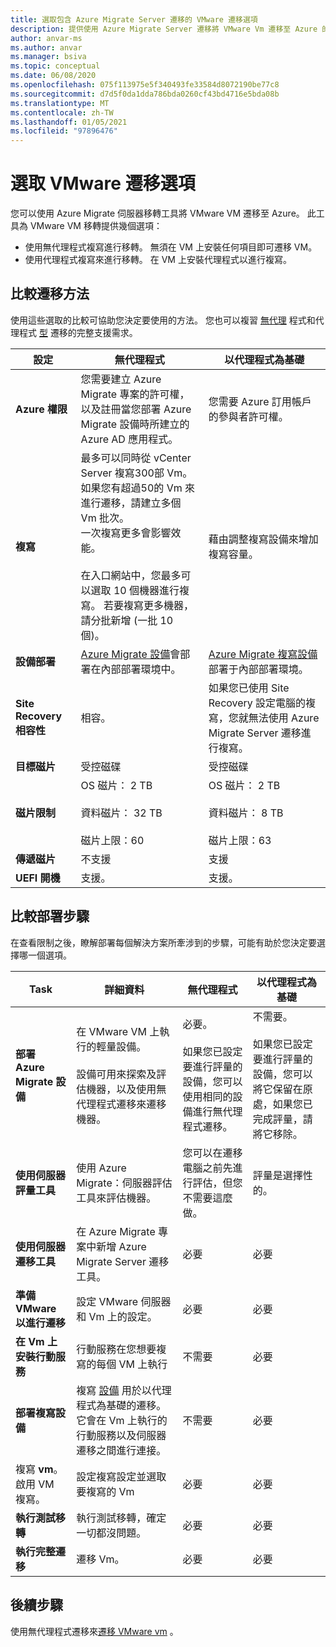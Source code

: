 ```yaml
---
title: 選取包含 Azure Migrate Server 遷移的 VMware 遷移選項
description: 提供使用 Azure Migrate Server 遷移將 VMware Vm 遷移至 Azure 的選項總覽
author: anvar-ms
ms.author: anvar
ms.manager: bsiva
ms.topic: conceptual
ms.date: 06/08/2020
ms.openlocfilehash: 075f113975e5f340493fe33584d8072190be77c8
ms.sourcegitcommit: d7d5f0da1dda786bda0260cf43bd4716e5bda08b
ms.translationtype: MT
ms.contentlocale: zh-TW
ms.lasthandoff: 01/05/2021
ms.locfileid: "97896476"
---
```

# <a name="select-a-vmware-migration-option"></a>選取 VMware 遷移選項

您可以使用 Azure Migrate 伺服器移轉工具將 VMware VM 遷移至 Azure。 此工具為 VMware VM 移轉提供幾個選項：

- 使用無代理程式複寫進行移轉。 無須在 VM 上安裝任何項目即可遷移 VM。
- 使用代理程式複寫來進行移轉。 在 VM 上安裝代理程式以進行複寫。


## <a name="compare-migration-methods"></a>比較遷移方法

使用這些選取的比較可協助您決定要使用的方法。 您也可以複習 [無代理](migrate-support-matrix-vmware-migration.md#agentless-migration) 程式和代理程式 [型](migrate-support-matrix-vmware-migration.md#agent-based-migration) 遷移的完整支援需求。

**設定** | **無代理程式** | **以代理程式為基礎**
--- | --- | ---
**Azure 權限** | 您需要建立 Azure Migrate 專案的許可權，以及註冊當您部署 Azure Migrate 設備時所建立的 Azure AD 應用程式。 | 您需要 Azure 訂用帳戶的參與者許可權。 
**複寫** | 最多可以同時從 vCenter Server 複寫300部 Vm。<br/> 如果您有超過50的 Vm 來進行遷移，請建立多個 Vm 批次。<br/> 一次複寫更多會影響效能。<br/><br/> 在入口網站中，您最多可以選取 10 個機器進行複寫。 若要複寫更多機器，請分批新增 (一批 10 個)。| 藉由調整複寫設備來增加複寫容量。
**設備部署** | [Azure Migrate 設備](migrate-appliance.md)會部署在內部部署環境中。 | [Azure Migrate 複寫設備](migrate-replication-appliance.md)部署于內部部署環境。
**Site Recovery 相容性** | 相容。 | 如果您已使用 Site Recovery 設定電腦的複寫，您就無法使用 Azure Migrate Server 遷移進行複寫。
**目標磁片** | 受控磁碟 | 受控磁碟
**磁片限制** | OS 磁片： 2 TB<br/><br/> 資料磁片： 32 TB<br/><br/> 磁片上限：60 | OS 磁片： 2 TB<br/><br/> 資料磁片： 8 TB<br/><br/> 磁片上限：63
**傳遞磁片** | 不支援 | 支援
**UEFI 開機** | 支援。 | 支援。

## <a name="compare-deployment-steps"></a>比較部署步驟

在查看限制之後，瞭解部署每個解決方案所牽涉到的步驟，可能有助於您決定要選擇哪一個選項。

**Task** | **詳細資料** |**無代理程式** | **以代理程式為基礎**
--- | --- | --- | ---
**部署 Azure Migrate 設備** | 在 VMware VM 上執行的輕量設備。<br/><br/> 設備可用來探索及評估機器，以及使用無代理程式遷移來遷移機器。 | 必要。<br/><br/> 如果您已設定要進行評量的設備，您可以使用相同的設備進行無代理程式遷移。 | 不需要。<br/><br/> 如果您已設定要進行評量的設備，您可以將它保留在原處，如果您已完成評量，請將它移除。
**使用伺服器評量工具** | 使用 Azure Migrate：伺服器評估工具來評估機器。 | 您可以在遷移電腦之前先進行評估，但您不需要這麼做。 | 評量是選擇性的。
**使用伺服器遷移工具** | 在 Azure Migrate 專案中新增 Azure Migrate Server 遷移工具。 | 必要 | 必要
**準備 VMware 以進行遷移** | 設定 VMware 伺服器和 Vm 上的設定。 | 必要 | 必要
**在 Vm 上安裝行動服務** | 行動服務在您想要複寫的每個 VM 上執行 | 不需要 | 必要
**部署複寫設備** | 複寫 [設備](migrate-replication-appliance.md) 用於以代理程式為基礎的遷移。 它會在 Vm 上執行的行動服務以及伺服器遷移之間進行連接。 | 不需要 | 必要
複寫 **vm**。 啟用 VM 複寫。 | 設定複寫設定並選取要複寫的 Vm | 必要 | 必要
**執行測試移轉** | 執行測試移轉，確定一切都沒問題。 | 必要 | 必要
**執行完整遷移** | 遷移 Vm。 | 必要 | 必要



## <a name="next-steps"></a>後續步驟

使用無代理程式遷移來[遷移 VMware vm](tutorial-migrate-vmware.md) 。



